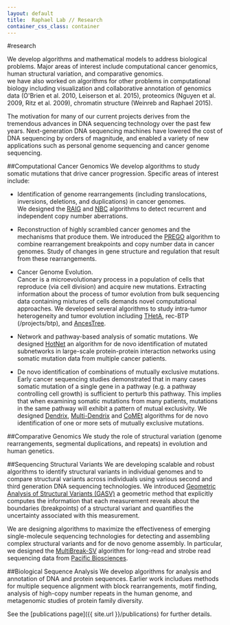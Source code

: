 ```yaml
---
layout: default
title:  Raphael Lab // Research
container_css_class: container
---
```

#research

We develop algorithms and mathematical models to address biological problems. Major areas of interest include computational cancer genomics, human structural variation, and comparative genomics.  
we have also worked on algorithms for other problems in computational biology including visualization and collaborative annotation of genomics data (O'Brien et al. 2010, Leiserson et al. 2015), proteomics (Nguyen et al. 2009, Ritz et al. 2009), chromatin structure (Weinreb and Raphael 2015).

The motivation for many of our current projects derives from the tremendous advances in DNA sequencing technology over the past few years. Next-generation DNA sequencing machines have lowered the cost of DNA sequencing by orders of magnitude, and enabled a variety of new applications such as personal genome sequencing and cancer genome sequencing.

##Computational Cancer Genomics
We develop algorithms to study somatic mutations that drive cancer progression. Specific areas of interest include:

* Identification of genome rearrangements (including translocations, inversions, deletions, and duplications) in cancer genomes.  
We designed the [RAIG](/projects/raig/) and [NBC](/projects/nbc) algorithms to detect recurrent and independent copy number aberrations.

* Reconstruction of highly scrambled cancer genomes and the mechanisms that produce them. 
We introduced the [PREGO](/projects/prego/) algorithm to combine rearrangement breakpoints and copy number data in cancer genomes.
Study of changes in gene structure and regulation that result from these rearrangements.

* Cancer Genome Evolution.  
Cancer is a microevolutionary process in a population of cells that reproduce (via cell division) and acquire new mutations. Extracting information about the process of tumor evolution from bulk sequencing data containing mixtures of cells demands novel computational approaches.  We developed several algorithms to study intra-tumor heterogeneity and tumor evolution including [THetA](/projects/theta), rec-BTP (/projects/btp), and [AncesTree](/projects/ancestree).  
* Network and pathway-based analysis of somatic mutations. We designed [HotNet](/projects/hotnet) an algorithm for de novo identification of mutated subnetworks in large-scale protein-protein interaction networks using somatic mutation data from multiple cancer patients.
* De novo identification of combinations of mutually exclusive mutations. Early cancer sequencing studies demonstrated that in many cases somatic mutation of a single gene in a pathway (e.g. a pathway controlling cell growth) is sufficient to perturb this pathway.  This implies that when examining somatic mutations from many patients, mutations in the same pathway will exhibit a pattern of mutual exclusivity.  We designed [Dendrix](/projects/dendrix), [Multi-Dendrix](/projects/multi-dendrix) and [CoMEt](/projects/comet) algorithms for de novo identification of one or more sets of mutually exclusive mutations.


##Comparative Genomics
We study the role of structural variation (genome rearrangements, segmental duplications, and repeats) in evolution and human genetics.

##Sequencing Structural Variants
We are developing scalable and robust algorithms to identify structural variants in 
individual genomes and to compare structural variants across individuals using various 
second and third generation DNA sequencing technologies. We introduced [Geometric Analysis of Structural Variants (GASV)](/projects/gasv) a geometric method that explicitly computes the information that each measurement reveals about the boundaries (breakpoints) of a structural variant and quantifies the uncertainty associated with this measurement.

We are designing algorithms to maximize the effectiveness of emerging single-molecule sequencing technologies for detecting and assembling complex structural variants and for de novo genome assembly. 
In particular, we designed the [MultiBreak-SV](projects/multibreaksv/) algorithm for long-read and strobe read sequencing data from
[Pacific Biosciences](http://www.pacificbiosciences.com/).

##Biological Sequence Analysis
We develop algorithms for analysis and annotation of DNA and protein sequences. Earlier work includues methods for multiple sequence alignment with block rearrangements, motif finding, analysis of high-copy number repeats in the human genome, and metagenomic studies of protein family diversity.

See the [publications page]({{ site.url }}/publications) for further details.
